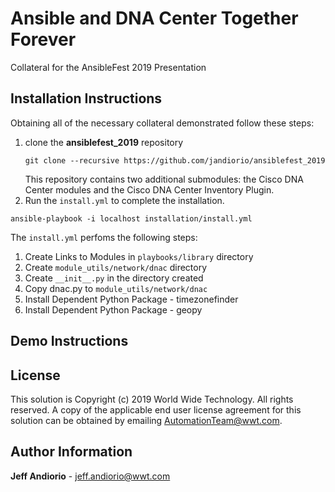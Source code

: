 # Ansible and DNA Center Together Forever
Collateral for the AnsibleFest 2019 Presentation

## Installation Instructions
Obtaining all of the necessary collateral demonstrated follow these steps:

1. clone the **ansiblefest_2019** repository
   ```shell
   git clone --recursive https://github.com/jandiorio/ansiblefest_2019
   ```
   This repository contains two additional submodules: the Cisco DNA Center modules and the Cisco DNA Center Inventory Plugin.  
2.  Run the `install.yml` to complete the installation. 
```shell
ansible-playbook -i localhost installation/install.yml
```

The `install.yml` perfoms the following steps: 

1. Create Links to Modules in `playbooks/library` directory
2. Create `module_utils/network/dnac` directory
3. Create `__init__.py` in the directory created
4. Copy dnac.py to `module_utils/network/dnac`
5. Install Dependent Python Package - timezonefinder
6. Install Dependent Python Package - geopy

## Demo Instructions

## License
This solution is Copyright (c) 2019 World Wide Technology. All rights reserved. A copy of the applicable end user license agreement for this solution can be obtained by emailing AutomationTeam@wwt.com.

## Author Information
**Jeff Andiorio** - jeff.andiorio@wwt.com